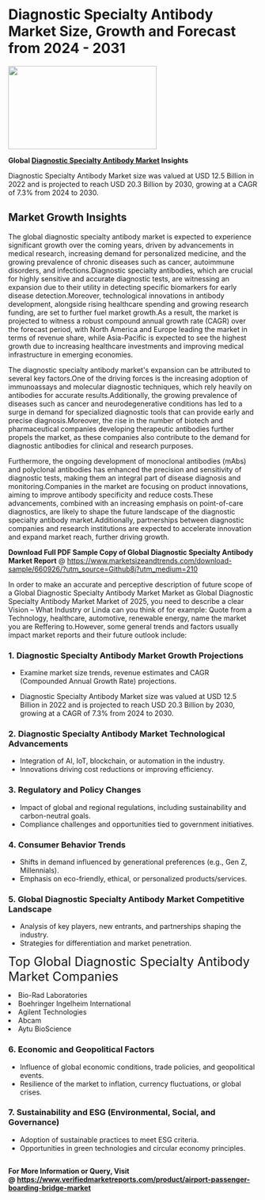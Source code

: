 <H1>Diagnostic Specialty Antibody Market Size, Growth and Forecast from 2024 - 2031</H1><img class="aligncenter size-medium wp-image-584254" src="https://thirdeyenews.in/wp-content/uploads/2024/09/Global-Market-Research-300x168.jpeg" alt="" width="300" height="168" /><p><strong>Global&nbsp;<a href="https://www.marketsizeandtrends.com/download-sample/660926/?utm_source=Github8j?utm_medium=210">Diagnostic Specialty Antibody Market</a> Insights</strong></p><p>Diagnostic Specialty Antibody Market size was valued at USD 12.5 Billion in 2022 and is projected to reach USD 20.3 Billion by 2030, growing at a CAGR of 7.3% from 2024 to 2030.</p><p><h2>Market Growth Insights</h2> <p>The global diagnostic specialty antibody market is expected to experience significant growth over the coming years, driven by advancements in medical research, increasing demand for personalized medicine, and the growing prevalence of chronic diseases such as cancer, autoimmune disorders, and infections.Diagnostic specialty antibodies, which are crucial for highly sensitive and accurate diagnostic tests, are witnessing an expansion due to their utility in detecting specific biomarkers for early disease detection.Moreover, technological innovations in antibody development, alongside rising healthcare spending and growing research funding, are set to further fuel market growth.As a result, the market is projected to witness a robust compound annual growth rate (CAGR) over the forecast period, with North America and Europe leading the market in terms of revenue share, while Asia-Pacific is expected to see the highest growth due to increasing healthcare investments and improving medical infrastructure in emerging economies.</p> <p>The diagnostic specialty antibody market's expansion can be attributed to several key factors.One of the driving forces is the increasing adoption of immunoassays and molecular diagnostic techniques, which rely heavily on antibodies for accurate results.Additionally, the growing prevalence of diseases such as cancer and neurodegenerative conditions has led to a surge in demand for specialized diagnostic tools that can provide early and precise diagnosis.Moreover, the rise in the number of biotech and pharmaceutical companies developing therapeutic antibodies further propels the market, as these companies also contribute to the demand for diagnostic antibodies for clinical and research purposes.</p> <p>Furthermore, the ongoing development of monoclonal antibodies (mAbs) and polyclonal antibodies has enhanced the precision and sensitivity of diagnostic tests, making them an integral part of disease diagnosis and monitoring.Companies in the market are focusing on product innovations, aiming to improve antibody specificity and reduce costs.These advancements, combined with an increasing emphasis on point-of-care diagnostics, are likely to shape the future landscape of the diagnostic specialty antibody market.Additionally, partnerships between diagnostic companies and research institutions are expected to accelerate innovation and expand market reach, further driving growth.</p> <p><span class=""><strong>Download Full PDF Sample Copy of Global Diagnostic Specialty Antibody Market Report</strong> @ <a href="https://www.marketsizeandtrends.com/download-sample/660926/?utm_source=Github8j?utm_medium=210" target="_blank">https://www.marketsizeandtrends.com/download-sample/660926/?utm_source=Github8j?utm_medium=210</a></span></p><p>In order to make an accurate and perceptive description of future scope of a Global&nbsp;Diagnostic Specialty Antibody Market Market as Global&nbsp;Diagnostic Specialty Antibody Market Market of 2025, you need to describe a clear Vision &ndash; What Industry or Linda can you think of for example: Quote from a Technology, healthcare, automotive, renewable energy, name the market you are Reffering to.However, some general trends and factors usually impact market reports and their future outlook include:</p><h3>1.&nbsp;<strong>Diagnostic Specialty Antibody Market Growth Projections</strong></h3><ul><li>Examine market size trends, revenue estimates and CAGR (Compounded Annual Growth Rate) projections.</li><li><p>Diagnostic Specialty Antibody Market size was valued at USD 12.5 Billion in 2022 and is projected to reach USD 20.3 Billion by 2030, growing at a CAGR of 7.3% from 2024 to 2030.</p></li></ul><h3>2.&nbsp;<strong>Diagnostic Specialty Antibody Market Technological Advancements</strong></h3><ul><li>Integration of AI, IoT, blockchain, or automation in the industry.</li><li>Innovations driving cost reductions or improving efficiency.</li></ul><h3>3.&nbsp;<strong>Regulatory and Policy Changes</strong></h3><ul><li>Impact of global and regional regulations, including sustainability and carbon-neutral goals.</li><li>Compliance challenges and opportunities tied to government initiatives.</li></ul><h3>4.&nbsp;<strong>Consumer Behavior Trends</strong></h3><ul><li>Shifts in demand influenced by generational preferences (e.g., Gen Z, Millennials).</li><li>Emphasis on eco-friendly, ethical, or personalized products/services.</li></ul><h3>5.&nbsp;<strong>Global Diagnostic Specialty Antibody Market Competitive Landscape</strong></h3><ul><li>Analysis of key players, new entrants, and partnerships shaping the industry.</li><li>Strategies for differentiation and market penetration.</li></ul><p data-pm-slice="1 1 []"><span style="color: inherit; font-family: inherit; font-size: 25px;">Top Global Diagnostic Specialty Antibody Market Companies</span></p><div class="" data-test-id=""><p><li>Bio-Rad Laboratories</li><li> Boehringer Ingelheim International</li><li> Agilent Technologies</li><li> Abcam</li><li> Aytu BioScience</li></p></div><h3>6.&nbsp;<strong>Economic and Geopolitical Factors</strong></h3><ul><li>Influence of global economic conditions, trade policies, and geopolitical events.</li><li>Resilience of the market to inflation, currency fluctuations, or global crises.</li></ul><h3>7.&nbsp;<strong>Sustainability and ESG (Environmental, Social, and Governance)</strong></h3><ul><li>Adoption of sustainable practices to meet ESG criteria.</li><li>Opportunities in green technologies and circular economy principles.</li></ul><h2><strong style="font-size: 14px;">For More Information or Query, Visit @&nbsp;</strong><a style="background-color: #ffffff; font-size: 14px;" href="https://www.marketsizeandtrends.com/report/diagnostic-specialty-antibody-market/" target="_blank">https://www.verifiedmarketreports.com/product/airport-passenger-boarding-bridge-market</a></h2>